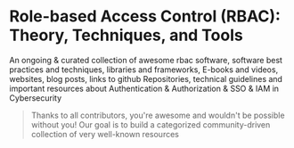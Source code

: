 # Role-based Access Control (RBAC): Theory, Techniques, and Tools
An ongoing & curated collection of awesome  rbac software, software best practices and techniques, libraries and frameworks, E-books and videos, websites, blog posts, links to github Repositories, technical guidelines and important resources about Authentication & Authorization & SSO & IAM in Cybersecurity
> Thanks to all contributors, you're awesome and wouldn't be possible without you! Our goal is to build a categorized community-driven collection of very well-known resources
